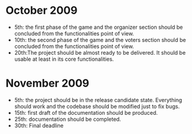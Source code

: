 # October 2009 #
  * 5th: the first phase of the game and the organizer section should be concluded from the functionalities point of view.
  * 10th: the second phase of the game and the voters section should be concluded from the functionalities point of view.
  * 20th:The project should be almost ready to be delivered. It should be usable at least in its core functionalities.

# November 2009 #
  * 5th: the project should be in the release candidate state. Everything should work and the codebase should be modified just to fix bugs.
  * 15th: first draft of the documentation should be produced.
  * 25th: documentation should be completed.
  * 30th: Final deadline